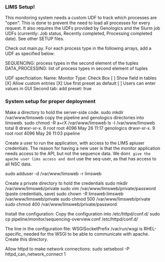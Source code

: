 ### LIMS Setup!

This monitoring system needs a custom UDF to track which processes
are "open". This is done to prevent the need to load all processes
for every request. It also requires the UDFs provided by Genologics
and the Slurm job UDFs (currently: Job status, Recently completed, 
Processing completed date). See other SETUP files.

Check out main.py. For each process type in the following arrays,
add a UDF as specified below:

SEQUENCING: process types in the second element of the tuples
DATA_PROCESSING: list of process types in second element of tuples

UDF specficiation:
Name: Monitor
Type: Check Box
[ ] Show field in tables
[X] Allow custom entries
[X] Use first preset as default
[ ] Users can enter values in GUI
Second tab: add preset: true


### System setup for proper deployment

Make a directory to hold the server-side code.
sudo mkdir /var/www/limsweb
copy the pipeline and genologics directories into limsweb. 
sudo chmod -R a+rX /var/www/limsweb
ls -l /var/www/limsweb
total 8
drwxr-xr-x. 8 root root 4096 May 26 11:17 genologics
drwxr-xr-x. 9 root root 4096 May 26 11:03 pipeline


Create a user to run the application, with access to the LIMS 
apiuser credentials. The reason for having a new user is that the
monitor application needs access to the API, but not the sequence
data. We don`t give the apache user lims access and don`t use the 
seq-user, as that has access to all NSC data.

sudo adduser -d /var/www/limsweb -r limsweb

Create a private directory to hold the credentials
sudo mkdir /var/www/limsweb/private
sudo vim /var/www/limsweb/private/password
(paste credentials, save)
sudo chown -R limsweb:limsweb /var/www/limsweb/private
sudo chmod 500 /var/www/limsweb/private
sudo chmod 400 /var/www/limsweb/private/password


Install the configuration:
Copy the configuration into /etc/httpd/conf.d/
sudo cp pipeline/monitor/sequencing-overview.conf /etc/httpd/conf.d/

The line in the configuration file:
WSGISocketPrefix /var/run/wsgi
is RHEL-specific, needed for the WSGI to be able to communicate with 
apache. Create this directory.


Allow httpd to make network connections:
sudo setsebool -P httpd_can_network_connect 1


